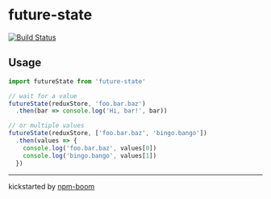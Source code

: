# future-state

[![Build Status](https://travis-ci.org/reergymerej/future-state.svg?branch=master)](https://travis-ci.org/reergymerej/future-state)



## Usage

```js
import futureState from 'future-state'

// wait for a value
futureState(reduxStore, 'foo.bar.baz')
  .then(bar => console.log('Hi, bar!', bar))

// or multiple values
futureState(reduxStore, ['foo.bar.baz', 'bingo.bango'])
  .then(values => {
    console.log('foo.bar.baz', values[0])
    console.log('bingo.bango', values[1])
  })
```






---
kickstarted by [npm-boom][npm-boom]

[npm-boom]: https://github.com/reergymerej/npm-boom
